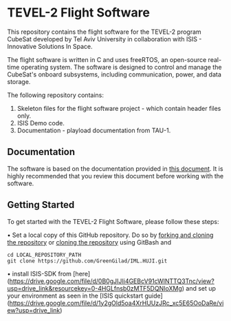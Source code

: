 # TEVEL-2 Flight Software
This repository contains the flight software for the TEVEL-2 program CubeSat developed by Tel Aviv University in collaboration with ISIS - Innovative Solutions In Space.

The flight software is written in C and uses freeRTOS, an open-source real-time operating system. The software is designed to control and manage the CubeSat's onboard subsystems, including communication, power, and data storage.

The following repository contains:
1. Skeleton files for the flight software project - which contain header files only.
2. ISIS Demo code.
3. Documentation - playload documentation from TAU-1.

## Documentation
The software is based on the documentation provided in [this document](https://drive.google.com/file/d/1S1JTHGlHGBIdDuXs49dvlr_Vj969hPQx/view
). It is highly recommended that you review this document before working with the software.

## Getting Started
To get started with the TEVEL-2 Flight Software, please follow these steps:

• Set a local copy of this GitHub repository. Do so by [forking and cloning the repository](https://docs.github.com/en/get-started/quickstart/fork-a-repo) or [cloning the repository](https://docs.github.com/en/github/creating-cloning-and-archiving-repositories/cloning-a-repository) using GitBash and 
```
cd LOCAL_REPOSITORY_PATH
git clone https://github.com/GreenGilad/IML.HUJI.git
```
• install ISIS-SDK from [here] (https://drive.google.com/file/d/0B0gJIJIi4GEBcV91cWlNTTQ3Tnc/view?usp=drive_link&resourcekey=0-4HGLfnsb0zMTF5DQNIoXMg) and set up your environment as seen in the [ISIS quickstart guide] (https://drive.google.com/file/d/1y2gOld5oa4XrHUUzJRc_xc5E65OoDaRe/view?usp=drive_link)